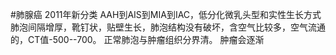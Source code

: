 #肺腺癌
2011年新分类
AAH到AIS到MIA到IAC，低分化微乳头型和实性生长方式
肺泡间隔增厚，靴钉状，贴壁生长，肺泡结构没有破坏，含空气比较多，空气流通的，CT值-500--700。
正常肺泡与肿瘤组织分界清。
肿瘤会逐渐